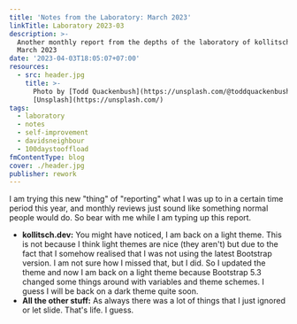 ```yaml
---
title: 'Notes from the Laboratory: March 2023'
linkTitle: Laboratory 2023-03
description: >-
  Another monthly report from the depths of the laboratory of kollitsch.dev -
  March 2023
date: '2023-04-03T18:05:07+07:00'
resources:
  - src: header.jpg
    title: >-
      Photo by [Todd Quackenbush](https://unsplash.com/@toddquackenbush) via
      [Unsplash](https://unsplash.com/)
tags:
  - laboratory
  - notes
  - self-improvement
  - davidsneighbour
  - 100daystooffload
fmContentType: blog
cover: ./header.jpg
publisher: rework
---
```


I am trying this new "thing" of "reporting" what I was up to in a certain time period this year, and monthly reviews just sound like something normal people would do. So bear with me while I am typing up this report.

- **kollitsch.dev:** You might have noticed, I am back on a light theme. This is not because I think light themes are nice (they aren't) but due to the fact that I somehow realised that I was not using the latest Bootstrap version. I am not sure how I missed that, but I did. So I updated the theme and now I am back on a light theme because Bootstrap 5.3 changed some things around with variables and theme schemes. I guess I will be back on a dark theme quite soon.
- **All the other stuff:** As always there was a lot of things that I just ignored or let slide. That's life. I guess.

